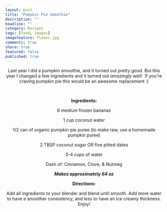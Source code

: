 ```yaml
---
layout: post
title: "Pumpkin Pie Smoothie"
description: ""
headline: ""
category: Recipes
tags: [food, images]
imagefeature: flower.jpg
comments: true
share: true
featured: false
published: true
---
```


<p style="text-align: center;">Last year I did a pumpkin smoothie, and it turned out pretty good. But this year I changed a few ingredients and it turned out <em>amazingly</em> well!  If you're craving pumpkin pie this would be an awesome replacement :)</p>
<img class="aligncenter" src="http://i1208.photobucket.com/albums/cc370/apegg23/pumpkin2_zps64514ca7.png" alt="" />
<img class="aligncenter" src="http://i1208.photobucket.com/albums/cc370/apegg23/pumpkin3_zpsd9c8d73b.png" alt="" />
<p style="text-align: center;"><strong>Ingredients:</strong></p>
<p style="text-align: center;">6 medium frozen bananas</p>
<p style="text-align: center;">1 cup coconut water</p>
<p style="text-align: center;">1/2 can of organic pumpkin pie puree (to make raw, use a homemade pumpkin puree)</p>
<p style="text-align: center;">2 TBSP coconut sugar OR five pitted dates</p>
<p style="text-align: center;">3-4 cups of water</p>
<p style="text-align: center;">Dash of: Cinnamon, Clove, &amp; Nutmeg</p>
<p style="text-align: center;"><em><strong>Makes approximately 64 oz</strong></em></p>
<p style="text-align: center;"><strong>Directions:</strong></p>
<p style="text-align: center;">Add all ingredients to your blender and blend until smooth. Add more water to have a smoother consistency, and less to have an ice creamy thickness. Enjoy!</p>
&nbsp;
